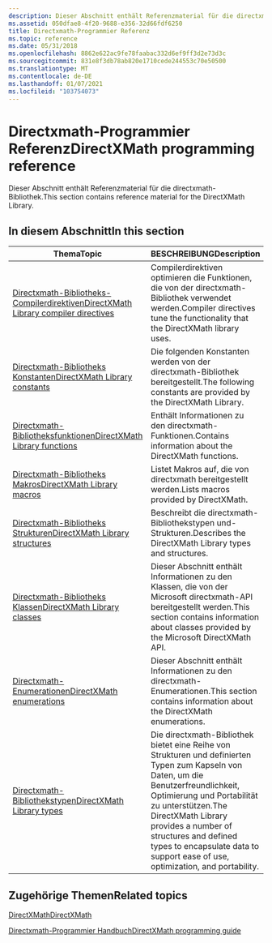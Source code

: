 ```yaml
---
description: Dieser Abschnitt enthält Referenzmaterial für die directxmath-Bibliothek.
ms.assetid: 050dfae8-4f20-9688-e356-32d66fdf6250
title: Directxmath-Programmier Referenz
ms.topic: reference
ms.date: 05/31/2018
ms.openlocfilehash: 8862e622ac9fe78faabac332d6ef9ff3d2e73d3c
ms.sourcegitcommit: 831e8f3db78ab820e1710cede244553c70e50500
ms.translationtype: MT
ms.contentlocale: de-DE
ms.lasthandoff: 01/07/2021
ms.locfileid: "103754073"
---
```

# <a name="directxmath-programming-reference"></a><span data-ttu-id="840f8-103">Directxmath-Programmier Referenz</span><span class="sxs-lookup"><span data-stu-id="840f8-103">DirectXMath programming reference</span></span>

<span data-ttu-id="840f8-104">Dieser Abschnitt enthält Referenzmaterial für die directxmath-Bibliothek.</span><span class="sxs-lookup"><span data-stu-id="840f8-104">This section contains reference material for the DirectXMath Library.</span></span>

## <a name="in-this-section"></a><span data-ttu-id="840f8-105">In diesem Abschnitt</span><span class="sxs-lookup"><span data-stu-id="840f8-105">In this section</span></span>

| <span data-ttu-id="840f8-106">Thema</span><span class="sxs-lookup"><span data-stu-id="840f8-106">Topic</span></span>                                                                                      | <span data-ttu-id="840f8-107">BESCHREIBUNG</span><span class="sxs-lookup"><span data-stu-id="840f8-107">Description</span></span>                                                                                                                                                     |
|--------------------------------------------------------------------------------------------|-----------------------------------------------------------------------------------------------------------------------------------------------------------------|
| [<span data-ttu-id="840f8-108">Directxmath-Bibliotheks-Compilerdirektiven</span><span class="sxs-lookup"><span data-stu-id="840f8-108">DirectXMath Library compiler directives</span></span>](ovw-xnamath-reference-directives.md)<br/> | <span data-ttu-id="840f8-109">Compilerdirektiven optimieren die Funktionen, die von der directxmath-Bibliothek verwendet werden.</span><span class="sxs-lookup"><span data-stu-id="840f8-109">Compiler directives tune the functionality that the DirectXMath library uses.</span></span><br/>                                                                        |
| [<span data-ttu-id="840f8-110">Directxmath-Bibliotheks Konstanten</span><span class="sxs-lookup"><span data-stu-id="840f8-110">DirectXMath Library constants</span></span>](ovw-xnamath-reference-constants.md)<br/>            | <span data-ttu-id="840f8-111">Die folgenden Konstanten werden von der directxmath-Bibliothek bereitgestellt.</span><span class="sxs-lookup"><span data-stu-id="840f8-111">The following constants are provided by the DirectXMath Library.</span></span><br/>                                                                                     |
| [<span data-ttu-id="840f8-112">Directxmath-Bibliotheksfunktionen</span><span class="sxs-lookup"><span data-stu-id="840f8-112">DirectXMath Library functions</span></span>](ovw-xnamath-reference-functions.md)<br/>            | <span data-ttu-id="840f8-113">Enthält Informationen zu den directxmath-Funktionen.</span><span class="sxs-lookup"><span data-stu-id="840f8-113">Contains information about the DirectXMath functions.</span></span><br/>                                                                                                |
| [<span data-ttu-id="840f8-114">Directxmath-Bibliotheks Makros</span><span class="sxs-lookup"><span data-stu-id="840f8-114">DirectXMath Library macros</span></span>](ovw-xnamath-reference-macros.md)<br/>                  | <span data-ttu-id="840f8-115">Listet Makros auf, die von directxmath bereitgestellt werden.</span><span class="sxs-lookup"><span data-stu-id="840f8-115">Lists macros provided by DirectXMath.</span></span><br/>                                                                                                                |
| [<span data-ttu-id="840f8-116">Directxmath-Bibliotheks Strukturen</span><span class="sxs-lookup"><span data-stu-id="840f8-116">DirectXMath Library structures</span></span>](ovw-xnamath-reference-structures.md)<br/>          | <span data-ttu-id="840f8-117">Beschreibt die directxmath-Bibliothekstypen und-Strukturen.</span><span class="sxs-lookup"><span data-stu-id="840f8-117">Describes the DirectXMath Library types and structures.</span></span><br/>                                                                                              |
| [<span data-ttu-id="840f8-118">Directxmath-Bibliotheks Klassen</span><span class="sxs-lookup"><span data-stu-id="840f8-118">DirectXMath Library classes</span></span>](ovw-directxmath-classes.md)<br/>                      | <span data-ttu-id="840f8-119">Dieser Abschnitt enthält Informationen zu den Klassen, die von der Microsoft directxmath-API bereitgestellt werden.</span><span class="sxs-lookup"><span data-stu-id="840f8-119">This section contains information about classes provided by the Microsoft DirectXMath API.</span></span><br/>                                                           |
| [<span data-ttu-id="840f8-120">Directxmath-Enumerationen</span><span class="sxs-lookup"><span data-stu-id="840f8-120">DirectXMath enumerations</span></span>](ovw-xnamath-reference-enums.md)<br/>                     | <span data-ttu-id="840f8-121">Dieser Abschnitt enthält Informationen zu den directxmath-Enumerationen.</span><span class="sxs-lookup"><span data-stu-id="840f8-121">This section contains information about the DirectXMath enumerations.</span></span><br/>                                                                                |
| [<span data-ttu-id="840f8-122">Directxmath-Bibliothekstypen</span><span class="sxs-lookup"><span data-stu-id="840f8-122">DirectXMath Library types</span></span>](ovw-xnamath-reference-types.md)<br/>                    | <span data-ttu-id="840f8-123">Die directxmath-Bibliothek bietet eine Reihe von Strukturen und definierten Typen zum Kapseln von Daten, um die Benutzerfreundlichkeit, Optimierung und Portabilität zu unterstützen.</span><span class="sxs-lookup"><span data-stu-id="840f8-123">The DirectXMath Library provides a number of structures and defined types to encapsulate data to support ease of use, optimization, and portability.</span></span><br/> |

## <a name="related-topics"></a><span data-ttu-id="840f8-124">Zugehörige Themen</span><span class="sxs-lookup"><span data-stu-id="840f8-124">Related topics</span></span>

<dl> <dt>

[<span data-ttu-id="840f8-125">DirectXMath</span><span class="sxs-lookup"><span data-stu-id="840f8-125">DirectXMath</span></span>](directxmath-portal.md)
</dt> <dt>

[<span data-ttu-id="840f8-126">Directxmath-Programmier Handbuch</span><span class="sxs-lookup"><span data-stu-id="840f8-126">DirectXMath programming guide</span></span>](ovw-xnamath-progguide.md)
</dt> </dl>
